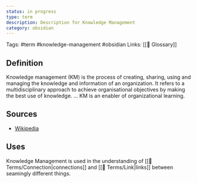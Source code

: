 ```yaml
---
status: in progress
type: term
description: Description for Knowledge Management
category: obsidian
---
```

Tags: #term #knowledge-management #obsidian 
Links: [[📇 Glossary]]

## Definition
Knowledge management (KM) is the process of creating, sharing, using and managing the knowledge and information of an organization. It refers to a multidisciplinary approach to achieve organisational objectives by making the best use of knowledge. ... KM is an enabler of organizational learning.

## Sources
- [Wikipedia](https://en.wikipedia.org/wiki/Knowledge_management)

## Uses
Knowledge Management is used in the understanding of [[📇 Terms/Connection|connections]] and [[📇 Terms/Link|links]] between seamingly different things.